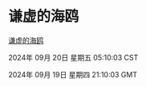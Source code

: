 # 谦虚的海鸥
[谦虚的海鸥](http://219.139.198.207:56308/qxdho/course/base/hotlink/index.php)

2024年 09月 20日 星期五 05:10:03 CST

2024年 09月 19日 星期四 21:10:03 GMT
